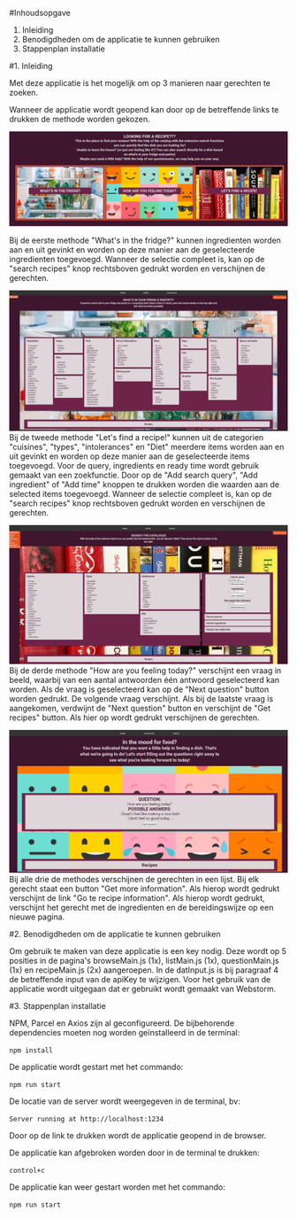 #Inhoudsopgave
1. Inleiding
2. Benodigdheden om de applicatie te kunnen gebruiken
3. Stappenplan installatie

#1. Inleiding

Met deze applicatie is het mogelijk om op 3 manieren naar gerechten te zoeken.

Wanneer de applicatie wordt geopend kan door op de betreffende links te drukken de methode worden gekozen.


![screenshot](./assets/IntroPagina.PNG)

Bij de eerste methode "What's in the fridge?" kunnen ingredienten worden aan en uit gevinkt en worden op deze manier aan de geselecteerde ingredienten toegevoegd. Wanneer de selectie compleet is, kan op de "search recipes" knop rechtsboven gedrukt worden en verschijnen de gerechten.


![screenshot](./assets/WhatIsInTheFridge.PNG)
Bij de tweede methode "Let's find a recipe!" kunnen uit de categorien "cuisines", "types", "intolerances" en "Diet" meerdere items worden aan en uit gevinkt en worden op deze manier aan de geselecteerde items toegevoegd. Voor de query, ingredients en ready time wordt gebruik gemaakt van een zoekfunctie. Door op de "Add search query", "Add ingredient" of "Add time" knoppen te drukken worden die waarden aan de selected items toegevoegd. Wanneer de selectie compleet is, kan op de "search recipes" knop rechtsboven gedrukt worden en verschijnen de gerechten.


![screenshot](./assets/LetsFindARecipe.PNG)
Bij de derde methode "How are you feeling today?" verschijnt een vraag in beeld, waarbij van een aantal antwoorden één antwoord geselecteerd kan worden. Als de vraag is geselecteerd kan op de "Next question" button worden gedrukt. De volgende vraag verschijnt. Als bij de laatste vraag is aangekomen, verdwijnt de "Next question" button en verschijnt de "Get recipes" button. Als hier op wordt gedrukt verschijnen de gerechten.


![screenshot](./assets/HowAreYouFeeling.PNG)
Bij alle drie de methodes verschijnen de gerechten in een lijst. Bij elk gerecht staat een button "Get more information". Als hierop wordt gedrukt verschijnt de link "Go te recipe information". Als hierop wordt gedrukt, verschijnt het gerecht met de ingredienten en de bereidingswijze op een nieuwe pagina.

#2. Benodigdheden om de applicatie te kunnen gebruiken

Om gebruik te maken van deze applicatie is een key nodig.
Deze wordt op 5 posities in de pagina's browseMain.js (1x), listMain.js (1x), questionMain.js (1x) en recipeMain.js (2x) aangeroepen.
In de datInput.js is bij paragraaf 4 de betreffende input van de apiKey te wijzigen.
Voor het gebruik van de applicatie wordt uitgegaan dat er gebruikt wordt gemaakt van  Webstorm.

#3. Stappenplan installatie

NPM, Parcel en Axios zijn al geconfigureerd. De bijbehorende dependencies moeten nog worden geïnstalleerd in de terminal:

`npm install`

De applicatie wordt gestart met het commando:

`npm run start`

De locatie van de server wordt weergegeven in de terminal, bv:

`Server running at http://localhost:1234`

Door op de link te drukken wordt de applicatie geopend in de browser.

De applicatie kan afgebroken worden door in de terminal te drukken:

`control+c`

De applicatie kan weer gestart worden met het commando:

`npm run start`
